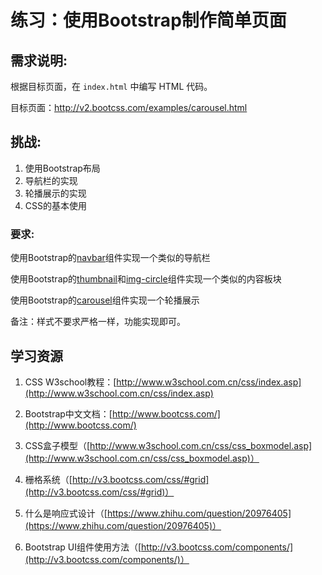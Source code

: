 # 练习：使用Bootstrap制作简单页面

## 需求说明:

根据目标页面，在 `index.html` 中编写 HTML 代码。

目标页面：http://v2.bootcss.com/examples/carousel.html

## 挑战:

1. 使用Bootstrap布局
2. 导航栏的实现
3. 轮播展示的实现
4. CSS的基本使用

### 要求:

使用Bootstrap的[navbar](http://v3.bootcss.com/components/#navbar)组件实现一个类似的导航栏

使用Bootstrap的[thumbnail](http://v3.bootcss.com/components/#thumbnails-custom-content)和[img-circle](http://v3.bootcss.com/css/#images-shapes)组件实现一个类似的内容板块

使用Bootstrap的[carousel](http://v3.bootcss.com/javascript/#carousel)组件实现一个轮播展示

备注：样式不要求严格一样，功能实现即可。

## 学习资源

1. CSS W3school教程：[http://www.w3school.com.cn/css/index.asp](http://www.w3school.com.cn/css/index.asp)

2. Bootstrap中文文档：[http://www.bootcss.com/](http://www.bootcss.com/)

3. CSS盒子模型（[http://www.w3school.com.cn/css/css_boxmodel.asp](http://www.w3school.com.cn/css/css_boxmodel.asp)）

4. 栅格系统（[http://v3.bootcss.com/css/#grid](http://v3.bootcss.com/css/#grid)）

5. 什么是响应式设计（[https://www.zhihu.com/question/20976405](https://www.zhihu.com/question/20976405)）

6. Bootstrap UI组件使用方法（[http://v3.bootcss.com/components/](http://v3.bootcss.com/components/)）
